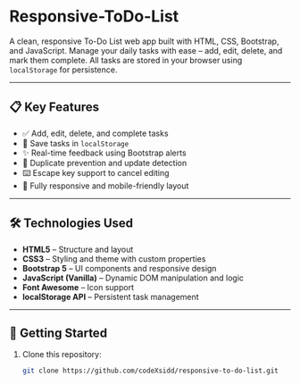 #  Responsive-ToDo-List

A clean, responsive To-Do List web app built with HTML, CSS, Bootstrap, and JavaScript. Manage your daily tasks with ease – add, edit, delete, and mark them complete. All tasks are stored in your browser using `localStorage` for persistence.

---

## 📋 Key Features

- ✅ Add, edit, delete, and complete tasks  
- 💾 Save tasks in `localStorage`  
- ✨ Real-time feedback using Bootstrap alerts  
- 🧠 Duplicate prevention and update detection  
- ⌨️ Escape key support to cancel editing  
- 📱 Fully responsive and mobile-friendly layout

---

## 🛠️ Technologies Used

- **HTML5** – Structure and layout  
- **CSS3** – Styling and theme with custom properties  
- **Bootstrap 5** – UI components and responsive design  
- **JavaScript (Vanilla)** – Dynamic DOM manipulation and logic  
- **Font Awesome** – Icon support  
- **localStorage API** – Persistent task management

---

## 🚀 Getting Started

1. Clone this repository:
   ```bash
   git clone https://github.com/codeXsidd/responsive-to-do-list.git
